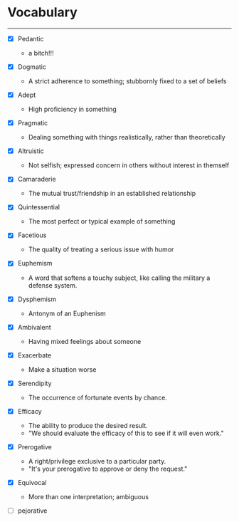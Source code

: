 # Vocabulary 

---

- [x] Pedantic
	- a bitch!!!
- [x] Dogmatic
	- A strict adherence to something; stubbornly fixed to a set of beliefs  
- [x] Adept
	- High proficiency in something
- [x] Pragmatic
	- Dealing something with things realistically, rather than theoretically
- [x] Altruistic
	-  Not selfish; expressed concern in others without interest in themself
- [x] Camaraderie
	- The mutual trust/friendship in an established relationship
- [x] Quintessential
	- The most perfect or typical example of something
- [x] Facetious
	- The quality of treating a serious issue with humor
- [x] Euphemism
	- A word that softens a touchy subject, like calling the military a defense system.
- [x] Dysphemism
	- Antonym of an Euphenism
- [x] Ambivalent
	- Having mixed feelings about someone
- [x] Exacerbate
	- Make a situation worse
- [x] Serendipity
	- The occurrence of fortunate events by chance.
- [x] Efficacy
	- The ability to produce the desired result. 
	- "We should evaluate the efficacy of this to see if it will even work."
- [x] Prerogative
	- A right/privilege exclusive to a particular party.
	- "It's your prerogative to approve or deny the request."
- [x] Equivocal
	- More than one interpretation; ambiguous  
- [ ] pejorative


